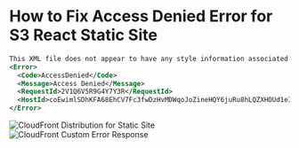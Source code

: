 # How to Fix Access Denied Error for S3 React Static Site

```xml
This XML file does not appear to have any style information associated with it. The document tree is shown below.
<Error>
  <Code>AccessDenied</Code>
  <Message>Access Denied</Message>
  <RequestId>2V1Q6V5R9G4Y7Y3R</RequestId>
  <HostId>coEwimlSDhKFA68EhCV7Fc3fwDzHvMDWqoJoZineHQY6juRu8hLQZXHOUd1eIJujChccsbu9RWg=</HostId>
</Error>
```

<img src="https://s3.amazonaws.com/blog.timpile.io/images/cloudfront-distribution.png" alt="CloudFront Distribution for Static Site"/>

<img src="https://s3.amazonaws.com/blog.timpile.io/images/cloudfront-custom-error-response.png" alt="CloudFront Custom Error Response"/>
